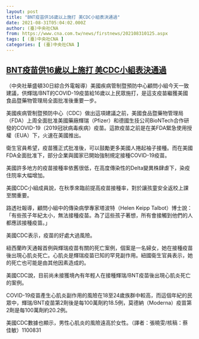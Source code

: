 ```yaml
---
layout: post
title: "BNT疫苗供16歲以上施打 美CDC小組表決通過"
date: 2021-08-31T05:04:02.000Z
author: (臺)中央社CNA
from: https://www.cna.com.tw/news/firstnews/202108310125.aspx
tags: [ (臺)中央社CNA ]
categories: [ (臺)中央社CNA ]
---
```

<!--1630386242000-->
[BNT疫苗供16歲以上施打 美CDC小組表決通過](https://www.cna.com.tw/news/firstnews/202108310125.aspx)
------

<div>
<div></div><div class="paragraph"><p>（中央社華盛頓30日綜合外電報導）美國疾病管制暨預防中心顧問小組今天一致建議，供輝瑞/BNT的COVID-19疫苗給16歲以上民眾施打，是這支疫苗繼獲美國食品暨藥物管理局全面批准後重要一步。</p><p>美國疾病管制暨預防中心（CDC）做出這項建議之前，美國食品暨藥物管理局（FDA）上周全面批准美國藥廠輝瑞（Pfizer）和德國生技公司BioNTech合作研發的COVID-19（2019冠狀病毒疾病）疫苗。這款疫苗之前是在美FDA緊急使用授權（EUA）下，火速在美國推出。</p><p>衛生官員希望，疫苗獲正式批准後，可以鼓勵更多美國人捲起袖子接種。而在美國FDA全面批准下，部分企業與國家已開始強制規定接種COVID-19疫苗。</p><p>美國許多地方的疫苗接種率依舊很低，在高度傳染性的Delta變異株肆虐下，染疫住院率大幅增加。</p><p>美國CDC小組成員說，在秋季來臨前提高疫苗接種率，對於讓孩童安全返校上課至關重要。</p><p>路透社報導，顧問小組中的傳染病學專家塔波特（Helen Keipp Talbot）博士說：「有些孩子年紀太小，無法接種疫苗。為了這些孩子著想，所有會接觸到他們的人都應該接種疫苗。」</p><p>美國CDC表示，疫苗的好處大過風險。</p><p>紐西蘭昨天通報首例與輝瑞疫苗有關的死亡案例，個案是一名婦女，她在接種疫苗後出現心肌炎死亡。心肌炎是輝瑞疫苗已知的罕見副作用。紐國衛生官員表示，她的死亡也可能是由其他因素造成的。</p><p>美國CDC說，目前尚未接獲境內有年輕人在接種輝瑞/BNT疫苗後出現心肌炎死亡的案例。</p><p>COVID-19疫苗產生心肌炎副作用的風險在18至24歲族群中較高，而這個年紀的民眾中，輝瑞/BNT疫苗第2劑後是每100萬劑約18.5例，莫德納（Moderna）疫苗第2劑是每100萬劑約20.2例。</p><p>美國CDC數據也顯示，男性心肌炎的風險遠高於女性。（譯者：張曉雯/核稿：蔡佳敏）1100831</p></div>
</div>

